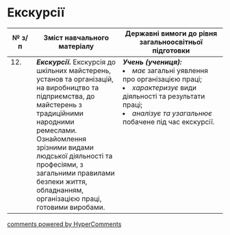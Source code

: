 <div id="hypercomments_widget" class="js-hypercomments-widget invisible"></div>

# Екскурсії

<table>
  <tr>
    <td width="12%" align="center"><b>№ з/п</b></td>
    <td width="40%" align="center"><b>Зміст навчального матеріалу</b></td>
    <td width="60%" align="center"><b>Державні вимоги до рівня загальноосвітньої підготовки</b></td>
  </tr>
<tbody>
  <tr>
    <td width="12%" style="vertical-align:top !important;">
12.</td>
    <td width="40%" style="vertical-align:top !important;">
<b><i>Екскурсії.</i></b> Екскурсія до шкільних майстерень, установ та організацій, на виробництво та підприємства, до майстерень з традиційними народними ремеслами. <br>
 Ознайомлення зрізними видами людської діяльності та професіями, з  загальними правилами безпеки життя, обладнанням, організацією праці, готовими виробами.
</td>
    <td width="60%" style="vertical-align:top !important;">
<i><b>Учень (учениця):</b></i><br>
<li><i>має</i> загальні уявлення про організацією праці;</li> 
<li><i>характеризує</i> види діяльності та результати праці; </li>
<li><i>аналізує та узагальнює</i> побачене під час екскурсії.</li>
</td>
  </tr>
</tbody>
</table>

<div class="js-hypercomments-container">
<a href="http://hypercomments.com" class="hc-link" title="comments widget">comments powered by HyperComments</a>
</div>